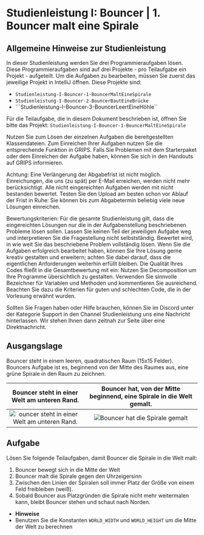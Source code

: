 # Studienleistung I: Bouncer | 1. Bouncer malt eine Spirale

## Allgemeine Hinweise zur Studienleistung
In dieser Studienleistung werden Sie drei Programmieraufgaben lösen.
Diese Programmieraufgaben sind auf drei Projekte - pro Teilaufgabe ein Projekt - aufgeteilt.
Um die Aufgaben zu bearbeiten, müssen Sie zuerst das jeweilige Projekt in IntelliJ öffnen.
Diese Projekte sind:
* ```Studienleistung-I-Bouncer-1-BouncerMaltEineSpirale```
* ```Studienleistung-I-Bouncer-2-BouncerBautEineBrücke```
* ```Studienleistung-I-Bouncer-3-BouncerLeertEineHöhle``

Für die Teilaufgabe, die in diesem Dokument beschrieben ist, öffnen Sie bitte das Projekt: ```Studienleistung-I-Bouncer-1-BouncerMaltEineSpirale```

Nutzen Sie zum Lösen der einzelnen Aufgaben die bereitgestellten Klassendateien.
Zum Einreichen Ihrer Aufgaben nutzen Sie die entsprechende Funktion in GRIPS.
Falls Sie Problemen mit dem Starterpaket oder dem Einreichen der Aufgabe haben, können Sie sich in den Handouts auf GRIPS informieren.

Achtung: Eine Verlängerung der Abgabefrist ist nicht möglich.
Einreichungen, die uns (zu spät) per E-Mail erreichen, werden nicht mehr berücksichtigt.
Alle nicht eingereichten Aufgaben werden mit nicht bestanden bewertet.
Testen Sie den Upload am besten schon vor Ablauf der Frist in Ruhe: Sie können bis zum Abgabetermin beliebig viele neue Lösungen einreichen.

Bewertungskriterien: Für die gesamte Studienleistung gilt, dass die eingereichten Lösungen nur die in der Aufgabenstellung beschriebenen Probleme lösen sollen.
Lassen Sie keinen Teil der jeweiligen Aufgabe weg und interpretieren Sie die Fragestellung nicht selbstständig.
Bewertet wird, in wie weit Sie das beschriebene Problem vollständig lösen.
Wenn Sie die Aufgaben erfolgreich bearbeitet haben, können Sie Ihre Lösung gerne kreativ gestalten und erweitern; achten Sie dabei darauf, dass die eigentlichen Anforderungen weiterhin erfüllt bleiben.
Die Qualität Ihres Codes fließt in die Gesamtbewertung mit ein: Nutzen Sie Decomposition um Ihre Programme übersichtlich zu gestalten.
Verwenden Sie sinnvolle Bezeichner für Variablen und Methoden und kommentieren Sie ausreichend.
Beachten Sie dazu die Kriterien für guten und schlechten Code, die in der Vorlesung erwähnt wurden.

Sollten Sie Fragen haben oder Hilfe brauchen, können Sie im Discord unter der Kategorie Support in den Channel Studienleistung uns eine Nachricht hinterlassen.
Wir stehen Ihnen dann zeitnah zur Seite über eine Direktnachricht.


## Ausgangslage
Bouncer steht in einem leeren, quadratischen Raum (15x15 Felder).
Bouncers Aufgabe ist es, beginnend von der Mitte des Raumes aus, eine grüne Spirale in den Raum zu zeichnen.

| Bouncer steht in einer Welt am unteren Rand. | Bouncer hat, von der Mitte beginnend, eine Spirale in die Welt gemalt. |
|:------:|:------:|
| ![ouncer steht in einer Welt am unteren Rand.](./docs/spiral1.png) | ![Bouncer hat die Spirale gemalt](./docs/spiral2.png) |

## Aufgabe

Lösen Sie folgende Teilaufgaben, damit Bouncer die Spirale in die Welt malt:
1. Bouncer bewegt sich in die Mitte der Welt
2. Bouncer malt die Spirale gegen den Uhrzeigersinn
3. Zwischen den Linien der Spiralen soll immer Platz der Größe von einem Feld freibleiben (weiß).
4. Sobald Bouncer aus Platzgründen die Spirale nicht mehr weitermalen kann, bleibt Bouncer stehen und schaut nach Norden.

* **Hinweise**
* Benutzen Sie die Konstanten `WORLD_WIDTH` und `WORLD_HEIGHT` um die Mitte der Welt zu berechnen
